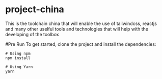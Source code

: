 # project-china
This is the toolchain china that will enable the use of tailwindcss, reactjs and many other uselful tools and technologies that will help with the developing of the toolbox

#Pre Run
To get started, clone the project and install the dependencies:

```
# Using npm
npm install

# Using Yarn
yarn
```